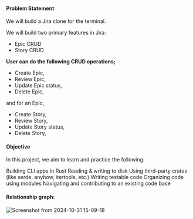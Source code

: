 #### Problem Statement

We will build a Jira clone for the terminal.

We will build two primary features in Jira:

* Epic CRUD
* Story CRUD



**User can do the following CRUD operations;**

* Create Epic,
* Review Epic,
* Update Epic status,
* Delete Epic,

and for an Epic,

* Create Story,
* Review Story,
* Update Story status,
* Delete Story,

#### Objective

In this project, we aim to learn and practice the following:

Building CLI apps in Rust
Reading & writing to disk
Using third-party crates (like serde, anyhow, itertools, etc.)
Writing testable code
Organizing code using modules
Navigating and contributing to an existing code base

#### Relationship graph:

![Screenshot from 2024-10-31 15-09-18](https://github.com/user-attachments/assets/814b4864-1dde-4d78-b330-067eaa9273eb)
